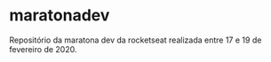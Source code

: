 # maratonadev
Repositório da maratona dev da rocketseat realizada entre 17 e 19 de fevereiro de 2020.

